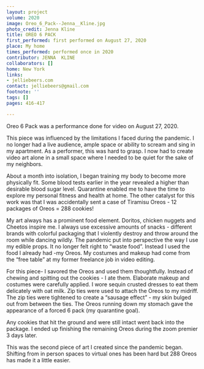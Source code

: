```yaml
---
layout: project
volume: 2020
image: Oreo_6_Pack--Jenna__Kline.jpg
photo_credit: Jenna Kline
title: OREO 6 PACK
first_performed: first performed on August 27, 2020
place: My home
times_performed: performed once in 2020
contributor: JENNA  KLINE
collaborators: []
home: New York
links:
- jelliebeers.com
contact: jelliebeers@gmail.com
footnote: ''
tags: []
pages: 416-417

---
```


Oreo 6 Pack was a performance done for video on August 27, 2020.

This piece was influenced by the limitations I faced during the pandemic.  I no longer had a live audience, ample space or ability to scream and sing in my apartment.   As a performer, this was hard to grasp.   I now had to create video art alone in a small space where I needed to be quiet for the sake of my neighbors.

About a month into isolation, I began training my body to become more physically fit.  Some blood tests earlier in the year revealed a higher than desirable blood sugar level.  Quarantine enabled me to have the time to explore my personal fitness and health at home.  The other catalyst for this work was that I was accidentally sent a case of Tiramisu Oreos - 12 packages of Oreos = 288 cookies!

My art always has a prominent food element.  Doritos, chicken nuggets and Cheetos inspire me.  I always use excessive amounts of snacks - different brands with colorful packaging that I violently destroy and throw around the room while dancing wildly.  The pandemic put into perspective the way I use my edible props.  It no longer felt right to “waste food”.  Instead I used the food I already had -my Oreos.  My costumes and makeup had come from the “free table” at my former freelance job in video editing.  

For this piece- I savored the Oreos and used them thoughtfully.  Instead of chewing and spitting out the cookies - I ate them.  Elaborate makeup and costumes were carefully applied.  I wore sequin crusted dresses to eat them delicately with oat milk. Zip ties were used to attach the Oreos to my midriff.  The zip ties were tightened to create a “sausage effect” - my skin bulged out from between the ties.  The Oreos running down my stomach gave the appearance of a forced 6 pack (my quarantine goal).

Any cookies that hit the ground and were still intact went back into the package.  I ended up finishing the remaining Oreos during the zoom premier 3 days later.

This was the second piece of art I created since the pandemic began.  Shifting from in person spaces to virtual ones has been hard but 288 Oreos has made it a little easier.
